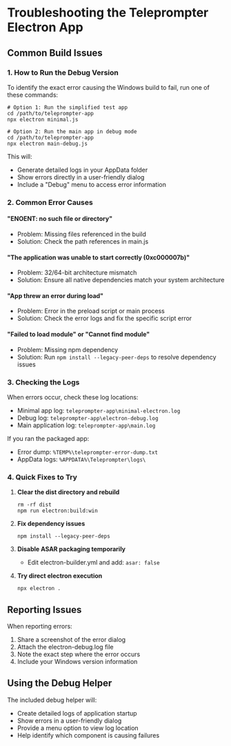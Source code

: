 # Troubleshooting the Teleprompter Electron App

## Common Build Issues

### 1. How to Run the Debug Version

To identify the exact error causing the Windows build to fail, run one of these commands:

```
# Option 1: Run the simplified test app
cd /path/to/teleprompter-app
npx electron minimal.js

# Option 2: Run the main app in debug mode
cd /path/to/teleprompter-app
npx electron main-debug.js
```

This will:
- Generate detailed logs in your AppData folder
- Show errors directly in a user-friendly dialog
- Include a "Debug" menu to access error information

### 2. Common Error Causes

#### "ENOENT: no such file or directory"
- Problem: Missing files referenced in the build
- Solution: Check the path references in main.js

#### "The application was unable to start correctly (0xc000007b)"
- Problem: 32/64-bit architecture mismatch
- Solution: Ensure all native dependencies match your system architecture

#### "App threw an error during load"
- Problem: Error in the preload script or main process
- Solution: Check the error logs and fix the specific script error

#### "Failed to load module" or "Cannot find module"
- Problem: Missing npm dependency
- Solution: Run `npm install --legacy-peer-deps` to resolve dependency issues

### 3. Checking the Logs

When errors occur, check these log locations:
- Minimal app log: `teleprompter-app\minimal-electron.log`
- Debug log: `teleprompter-app\electron-debug.log`
- Main application log: `teleprompter-app\main.log`

If you ran the packaged app:
- Error dump: `%TEMP%\teleprompter-error-dump.txt`
- AppData logs: `%APPDATA%\Teleprompter\logs\`

### 4. Quick Fixes to Try

1. **Clear the dist directory and rebuild**
   ```
   rm -rf dist
   npm run electron:build:win
   ```

2. **Fix dependency issues**
   ```
   npm install --legacy-peer-deps
   ```

3. **Disable ASAR packaging temporarily**
   - Edit electron-builder.yml and add: `asar: false`

4. **Try direct electron execution**
   ```
   npx electron .
   ```

## Reporting Issues

When reporting errors:

1. Share a screenshot of the error dialog
2. Attach the electron-debug.log file 
3. Note the exact step where the error occurs
4. Include your Windows version information

## Using the Debug Helper

The included debug helper will:
- Create detailed logs of application startup
- Show errors in a user-friendly dialog
- Provide a menu option to view log location
- Help identify which component is causing failures